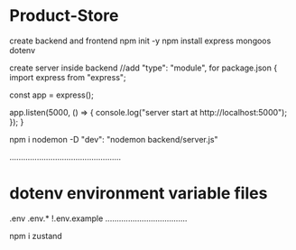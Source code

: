 # Product-Store
create backend and frontend
npm init -y
npm install express mongoos dotenv

create server inside backend
//add "type": "module", for package.json
{
    import express from "express";

const app = express();

app.listen(5000, () => {
  console.log("server start at http://localhost:5000");
});
}


npm i nodemon -D
"dev": "nodemon backend/server.js"

.................................................
# dotenv environment variable files
.env
.env.*
!.env.example
....................................


npm i zustand